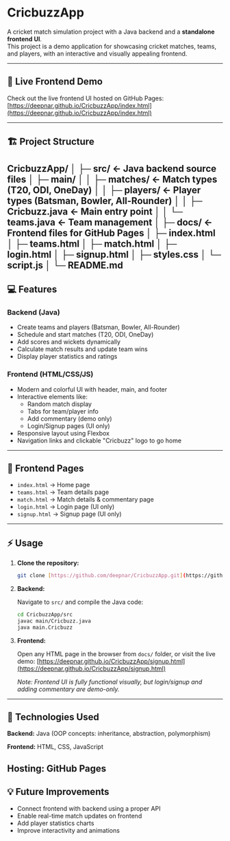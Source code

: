 # CricbuzzApp

A cricket match simulation project with a Java backend and a **standalone frontend UI**.  
This project is a demo application for showcasing cricket matches, teams, and players, with an interactive and visually appealing frontend.

---

## 🔗 Live Frontend Demo

Check out the live frontend UI hosted on GitHub Pages:  
[https://deepnar.github.io/CricbuzzApp/index.html](https://deepnar.github.io/CricbuzzApp/index.html)

---

## 🏗️ Project Structure
CricbuzzApp/
│
├─ src/ ← Java backend source files
│ ├─ main/
│ │ ├─ matches/ ← Match types (T20, ODI, OneDay)
│ │ ├─ players/ ← Player types (Batsman, Bowler, All-Rounder)
│ │ ├─ Cricbuzz.java ← Main entry point
│ │ └─ teams.java ← Team management
│
├─ docs/ ← Frontend files for GitHub Pages
│ ├─ index.html
│ ├─ teams.html
│ ├─ match.html
│ ├─ login.html
│ ├─ signup.html
│ ├─ styles.css
│ └─ script.js
│
└─ README.md
---

## 💻 Features

### Backend (Java)
- Create teams and players (Batsman, Bowler, All-Rounder)
- Schedule and start matches (T20, ODI, OneDay)
- Add scores and wickets dynamically
- Calculate match results and update team wins
- Display player statistics and ratings

### Frontend (HTML/CSS/JS)
- Modern and colorful UI with header, main, and footer
- Interactive elements like:
  - Random match display
  - Tabs for team/player info
  - Add commentary (demo only)
  - Login/Signup pages (UI only)
- Responsive layout using Flexbox
- Navigation links and clickable "Cricbuzz" logo to go home

---

## 🎨 Frontend Pages

- `index.html` → Home page
- `teams.html` → Team details page
- `match.html` → Match details & commentary page
- `login.html` → Login page (UI only)
- `signup.html` → Signup page (UI only)

---

## ⚡ Usage

1.  **Clone the repository:**

    ```bash
    git clone [https://github.com/deepnar/CricbuzzApp.git](https://github.com/deepnar/CricbuzzApp.git)
    ```

2.  **Backend:**

    Navigate to `src/` and compile the Java code:

    ```bash
    cd CricbuzzApp/src
    javac main/Cricbuzz.java
    java main.Cricbuzz
    ```

3.  **Frontend:**

    Open any HTML page in the browser from `docs/` folder, or visit the live demo:
    [https://deepnar.github.io/CricbuzzApp/signup.html](https://deepnar.github.io/CricbuzzApp/signup.html)

    *Note: Frontend UI is fully functional visually, but login/signup and adding commentary are demo-only.*

---

## 🔧 Technologies Used
**Backend:** Java (OOP concepts: inheritance, abstraction, polymorphism)

**Frontend:** HTML, CSS, JavaScript

**Hosting:** GitHub Pages
---

## 💡 Future Improvements
- Connect frontend with backend using a proper API
- Enable real-time match updates on frontend
- Add player statistics charts
- Improve interactivity and animations
